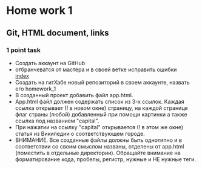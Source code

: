 <h1>Home work 1</h1>
<h2>Git, HTML document, links</h2>

<h3>1 point task</h3>
<ul>
<li>
Создать аккаунт на GitHub
</li>
<li>
отбранчеватся от мастера и в своей ветке исправить ошибки <br>
<a href="./hw-1.html">index</a>
</li>
<li>
Создать на гитХабе новый репозиторий в своем аккаунте, назвать его homework_1
</li>
<li>
В созданный проект добавить файл app.html.
</li>
<li>
App.html файл должен содержать список из 3-х ссылок. Каждая ссылка открывает (! в новом окне) страницу,
на каждой странице флаг страны (любой) добавленный при помощи картинки а также ссылка под названием "capital".
</li>
<li>
При нажатии на ссылку "capital" открывается (! в этом же окне) статья из Википедии о соответствующем городе.
</li>
<li>
ВНИМАНИЕ. Все созданные файлы должны быть однотипно и в соответствии со своим смыслом названы, отделены от app.html (поместить в отдельные директории).
Обращайте внимание на форматирование кода, пробелы, регистр, нужные и НЕ нужные теги.
</li>
</ul>
